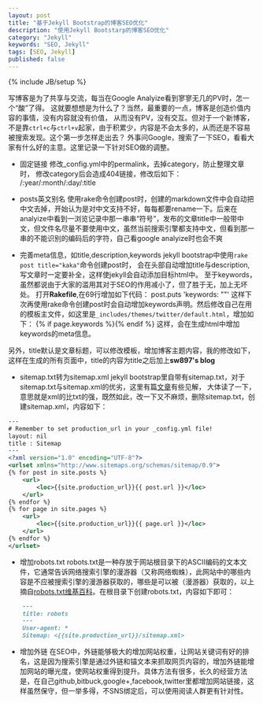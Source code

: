 ```yaml
---
layout: post
title: "基于Jekyll Bootstrap的博客SEO优化"
description: "使用Jekyll Bootstarp的博客SEO优化"
category: "Jekyll"
keywords: "SEO, Jekyll"
tags: [SEO, Jekyll]
published: false
---
```

{% include JB/setup %}

写博客是为了共享与交流，每当在Google Analyize看到寥寥无几的PV时，怎一个“酸”了得。
这就要想想是为什么了？当然，最重要的一点，博客是创造价值内容的事情，没有内容就没有价值，
从而没有PV，没有交互。但对于一个新博客，不是靠<code>ctrl+c</code>与<code>ctrl+v</code>起家，由于积累少，内容是不会太多的，从而还是不容易被搜索发现。这个第一步怎样走出去？
外事问Google，搜索了一下SEO，看看大家有什么好的主意。这里记录一下针对SEO做的调整。

* 固定链接
修改_config.yml中的permalink，去掉category，防止整理文章时，
修改category后会造成404链接，修改后如下：
    /:year/:month/:day/:title

* posts英文别名
使用rake命令创建post时，创建的markdown文件中会自动把中文去掉，开始认为是对中文支持不好，每每都要rename一下。后来在analyize中看到一浏览记录中那一串串“符号”，发布的文章title中一般带中文，但文件名尽量不要使用中文，虽然当前搜索引擎都支持中文，但看到那一串的不能识别的编码后的字符，自己看google analyize时也会不爽

* 完善meta信息，如title,description,keywords
jekyll bootstrap中使用<code>rake post title="kaka"</code>命令创建post时，
会在头部自动增加title与description,写文章时一定要补全，这样使jekyll会自动添加目标html中。
至于keywords，虽然都说由于大家的滥用其对于SEO的作用减小了，但了胜于无，加上无坏处。
打开<strong>Rakefile</strong>,在69行增加如下代码：
    post.puts 'keywords: ""'
这样下次再使用rake命令创建post时会自动增加keywords声明。然后修改自己在用的模板主文件，如这里是<code>_includes/themes/twitter/default.html</code>，增加如下：
    {% if page.keywords %}<meta name="keywords" content="{{ page.keywords }}">{% endif %}
这样，会在生成html中增加keywords的meta信息。

另外，title默认是文章标题，可以修改模板，增加博客主题内容，我的修改如下，这样在生成的所有页面中，title的内容为title之后加上<strong>sw897's blog</strong>
    <title>{{ page.title }} | sw897's blog</title>

* sitemap.txt转为sitemap.xml
jekyll bootstrap里自带有sitemap.txt，对于sitemap.txt与sitemap.xml的优劣，这里有篇[文章](https://forums.digitalpoint.com/threads/xml-vs-txt-sitemap.114286/)有些见解，
大体读了一下，意思就是xml的比txt的强，既然如此，改一下又不麻烦，删除sitemap.txt，创建sitemap.xml，内容如下：
```xml
---
# Remember to set production_url in your _config.yml file!
layout: nil
title : Sitemap
---
<?xml version="1.0" encoding="UTF-8"?>
<urlset xmlns="http://www.sitemaps.org/schemas/sitemap/0.9">
{% for post in site.posts %}
    <url>
        <loc>{{site.production_url}}{{ post.url }}</loc>
    </url>
{% endfor %}
{% for page in site.pages %}
    <url>
        <loc>{{site.production_url}}{{ page.url }}</loc>
    </url>
{% endfor %}
</urlset>

```

* 增加robots.txt
robots.txt是一种存放于网站根目录下的ASCII编码的文本文件，它通常告诉网络搜索引擎的漫游器（又称网络蜘蛛），此网站中的哪些内容是不应被搜索引擎的漫游器获取的，哪些是可以被（漫游器）获取的，以上摘自[robots.txt维基百科]()。在根目录下创建robots.txt，内容如下即可：
```markdown
    ---
    title: robots
    ---
    User-agent: *
    Sitemap: <{{site.production_url}}/sitemap.xml>
```

* 增加外链
在SEO中，外链能够极大的增加网站权重，让网站关键词有好的排名，这是因为搜索引擎是通过外链和锚文本来抓取网页内容的，增加外链能增加网站的曝光度，使网站权重得到提升。具体方法有很多，长久的经营方法是，在自己github,bitbuck,google+,facebook,twitter里都增加网站链接，这样虽然保守，但一举多得，不SNS绑定后，可以使用阅读人群更有针对性。


